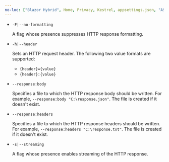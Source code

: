 ```yaml
---
no-loc: ["Blazor Hybrid", Home, Privacy, Kestrel, appsettings.json, "ASP.NET Core Identity", cookie, Cookie, Blazor, "Blazor Server", "Blazor WebAssembly", "Identity", "Let's Encrypt", Razor, SignalR]
---
```

* `-F|--no-formatting`

  A flag whose presence suppresses HTTP response formatting.

* `-h|--header`

  Sets an HTTP request header. The following two value formats are supported:

  * `{header}={value}`
  * `{header}:{value}`

* `--response:body`

  Specifies a file to which the HTTP response body should be written. For example, `--response:body "C:\response.json"`. The file is created if it doesn't exist.

* `--response:headers`

  Specifies a file to which the HTTP response headers should be written. For example, `--response:headers "C:\response.txt"`. The file is created if it doesn't exist.

* `-s|--streaming`

  A flag whose presence enables streaming of the HTTP response.
